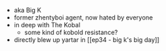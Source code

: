 - aka Big K
- former zhentyboi agent, now hated by everyone
- in deep with The Kobal
	- some kind of kobold resistance?
- directly blew up yartar in [[ep34 - big k's big day]]